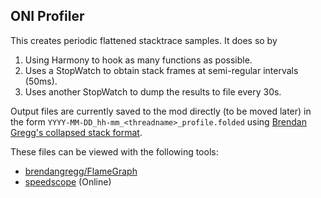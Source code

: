 ﻿## ONI Profiler

This creates periodic flattened stacktrace samples. It does so by

1. Using Harmony to hook as many functions as possible.
2. Uses a StopWatch to obtain stack frames at semi-regular intervals (50ms).
3. Uses another StopWatch to dump the results to file every 30s.

Output files are currently saved to the mod directly (to be moved later) in the form `YYYY-MM-DD_hh-mm_<threadname>_profile.folded` using [Brendan Gregg's collapsed stack format](https://github.com/jlfwong/speedscope/wiki/Importing-from-custom-sources#brendan-greggs-collapsed-stack-format).

These files can be viewed with the following tools:
- [brendangregg/FlameGraph](https://github.com/brendangregg/FlameGraph)
- [speedscope](https://www.speedscope.app/) (Online)
